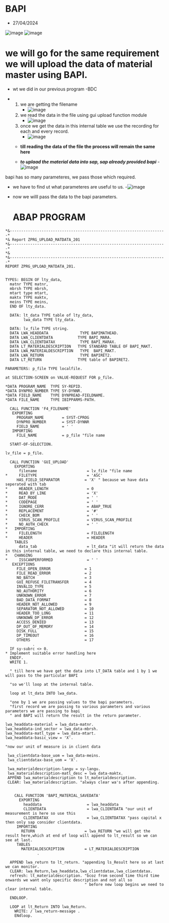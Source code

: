 # BAPI 
  - 27/04/2024

![image](https://github.com/bhuvabhavik/MY-ABAP-CHEATSHEET/assets/49744703/1235c6b0-9d82-4593-99d0-fc6814ba41f4)
![image](https://github.com/bhuvabhavik/MY-ABAP-CHEATSHEET/assets/49744703/a43a58b8-ea83-4fdb-acef-923ec81d5e09)

    
# we will go for the same requirement we will upload the data of material master using BAPI.

- wt we did in our previous program -BDC
- 1. we are getting the filename
     - ![image](https://github.com/bhuvabhavik/MY-ABAP-CHEATSHEET/assets/49744703/4a4543a3-694a-4d61-a96d-98dacd37a818)
  2. we read the data in the file using gui upload function module
     - ![image](https://github.com/bhuvabhavik/MY-ABAP-CHEATSHEET/assets/49744703/f5638a79-7ed4-4d5a-9108-c36567a0e50b)
  3. once we get the data in this internal table we use the recording for each and every record.
     - ![image](https://github.com/bhuvabhavik/MY-ABAP-CHEATSHEET/assets/49744703/fabac18f-6ea4-43a4-aa03-ba6194ef268c)

  - **till reading the data of the file the process will remain the same here**

  - **_to uplaad the material data into sap, sap already provided bapi_**
-![image](https://github.com/bhuvabhavik/MY-ABAP-CHEATSHEET/assets/49744703/ffdb7c56-2d4a-4067-9904-1bda276673e1)

bapi has so many parameteres, we pass those which required.
- we have to find ut what parameteres are useful to us.
-![image](https://github.com/bhuvabhavik/MY-ABAP-CHEATSHEET/assets/49744703/0a88a15c-586a-4834-a20b-ccac601d2a2f)
- now we willl pass the data to the bapi parameters.

  # ABAP PROGRAM

```abap
*&---------------------------------------------------------------------*
*& Report ZPRG_UPLOAD_MATDATA_201
*&---------------------------------------------------------------------*
*&
*&---------------------------------------------------------------------*
REPORT ZPRG_UPLOAD_MATDATA_201.


TYPES: BEGIN OF lty_data,
  matnr TYPE matnr,
  mbrsh TYPE mbrsh,
  mtart type mtart,
  maktx TYPE maktx,
  meins TYPE meins,
  END OF lty_data.

  DATA: lt_data TYPE table of lty_data,
        lwa_data TYPE lty_data.

  DATA: lv_file TYPE string.
  DATA LWA_HEADDATA              TYPE BAPIMATHEAD.
  DATA LWA_CLIENTDATA           TYPE BAPI_MARA.
  DATA LWA_CLIENTDATAX           TYPE BAPI_MARAX.
  DATA LT_MATERIALDESCRIPTION   TYPE STANDARD TABLE OF BAPI_MAKT.
  DATA LWA_MATERIALDESCRIPTION   TYPE  BAPI_MAKT.
  DATA LWA_RETURN                TYPE BAPIRET2.
  DATA LT_RETURN                TYPE table of BAPIRET2.

PARAMETERS: p_file TYPE localfile.

at SELECTION-SCREEN on VALUE-REQUEST FOR p_file.

*DATA PROGRAM_NAME  TYPE SY-REPID.
*DATA DYNPRO_NUMBER TYPE SY-DYNNR.
*DATA FIELD_NAME    TYPE DYNPREAD-FIELDNAME.
*DATA FILE_NAME     TYPE IBIPPARMS-PATH.

  CALL FUNCTION 'F4_FILENAME'
   EXPORTING
     PROGRAM_NAME        = SYST-CPROG
     DYNPRO_NUMBER       = SYST-DYNNR
     FIELD_NAME          = ' '
   IMPORTING
     FILE_NAME           = p_file "file name
            .
  START-OF-SELECTION.

lv_file = p_file.

  CALL FUNCTION 'GUI_UPLOAD'
    EXPORTING
      filename                      = lv_file "file name
*     FILETYPE                      = 'ASC'
     HAS_FIELD_SEPARATOR           = 'X' " because we have data seperated with tab
*     HEADER_LENGTH                 = 0
*     READ_BY_LINE                  = 'X'
*     DAT_MODE                      = ' '
*     CODEPAGE                      = ' '
*     IGNORE_CERR                   = ABAP_TRUE
*     REPLACEMENT                   = '#'
*     CHECK_BOM                     = ' '
*     VIRUS_SCAN_PROFILE            = VIRUS_SCAN_PROFILE
*     NO_AUTH_CHECK                 = ' '
*   IMPORTING
*     FILELENGTH                    = FILELENGTH
*     HEADER                        = HEADER
    TABLES
      data_tab                      = lt_data "it will return the data in this internal table, we need to declare this internal table.
*   CHANGING
*     ISSCANPERFORMED               = ' '
   EXCEPTIONS
     FILE_OPEN_ERROR               = 1
     FILE_READ_ERROR               = 2
     NO_BATCH                      = 3
     GUI_REFUSE_FILETRANSFER       = 4
     INVALID_TYPE                  = 5
     NO_AUTHORITY                  = 6
     UNKNOWN_ERROR                 = 7
     BAD_DATA_FORMAT               = 8
     HEADER_NOT_ALLOWED            = 9
     SEPARATOR_NOT_ALLOWED         = 10
     HEADER_TOO_LONG               = 11
     UNKNOWN_DP_ERROR              = 12
     ACCESS_DENIED                 = 13
     DP_OUT_OF_MEMORY              = 14
     DISK_FULL                     = 15
     DP_TIMEOUT                    = 16
     OTHERS                        = 17
            .
  IF sy-subrc <> 0.
* Implement suitable error handling here
  ENDIF.
  WRITE 1.

  " till here we have get the data into LT_DATA table and 1 by 1 we will pass to the particular BAPI

  "so we'll loop at the internal table.

  loop at lt_data INTO lwa_data.

  "one by 1 we are passing values to the bapi parameters.
  "first record we are passing to various parameters and various parameters we are passing to bapi
  " and BAPI will return the result in the return parameter.

lwa_headdata-material = lwa_data-matnr.
lwa_headdata-ind_sector = lwa_data-mbrsh.
lwa_headdata-matl_type = lwa_data-mtart.
lwa_headdata-basic_view = 'X'.

"now our unit of measure is in client data

 lwa_clientdata-base_uom = lwa_data-meins.
 lwa_clientdatax-base_uom = 'X'.

 lwa_materialdescription-langu = sy-langu.
 lwa_materialdescription-matl_desc = lwa_data-maktx.
 APPEND lwa_materialdescription to lt_materialdescription.
 CLEAR: lwa_materialdescription. "always clear wa's after appending.


    CALL FUNCTION 'BAPI_MATERIAL_SAVEDATA'
      EXPORTING
        headdata                    = lwa_headdata
        CLIENTDATA                  = lwa_CLIENTDATA "our unit of measurement is here so use this
        CLIENTDATAX                 = lwa_CLIENTDATAX "pass capital x then only sap consider clientdata.  
     IMPORTING
       RETURN                      = lwa_RETURN "we will get the result here,which at end of loop will append to lt_result so we can see at last.
     TABLES
       MATERIALDESCRIPTION         = LT_MATERIALDESCRIPTION
              .

  APPEND lwa_return to lt_return. "appending ls_Result here so at last we can monitor.
  CLEAR: lwa_Return,lwa_headdata,lwa_clientdatax,lwa_clientdatax.
  refresh: lt_materialdescription. "bcoz from second time third time onwards we want only specific description and not all so
                                   " before new loop begins we need to clear internal table.

  ENDLOOP.

  LOOP at lt_Return INTO lwa_Return.
    WRITE: / lwa_return-message .
    ENdloop.
```




